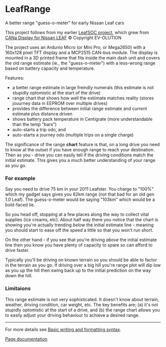 # LeafRange
A better range "guess-o-meter" for early Nissan Leaf cars

This project follows from my earlier [LeafSOC project](https://github.com/PaulKennett/LeafSOCdisplay), which grew from [CANa Display for Nissan LEAF](https://ev-olution.yolasite.com/CANa.php) © Copyright EV-OLUTION

The project uses an Ardunio Micro (or Mini Pro, or Mega2650) with a 160x128 pixel TFT display and a MCP2515 CAN-bus module. The display is mounted in a 3D printed frame that fits inside the main dash unit and covers the old range estimate (ie., the "guess-o-meter") with a less-wrong range based on battery capacity and temperature.

Features:

- a better range estimate in large freindly numerals (this estimate is not stupidly optomistic at the start of the drive)
- range chart that shows how well the estiimate matches reality (stores jouurney data in EEPROM over multiple drives)
- provides the difference between initial range estimate and current estimate plus distance driven
- shows battery pack temperature in Centigrate (more understandable than the temp "bars")
- auto-starts a trip odo, and
- auto-starts a journey odo (multiple trips on a single charge)

The significance of the range **chart** feature is that, on a long drive you need to know at the outset if you have enough range to reach your destination. Then as you - drive you can easily tell if the driving conditions match the initial estimate. This gives you a much better understanding of your range as you go.

### For example 

Say you need to drive 75 km in your 2011 Leafster. You charge to "100%" which my gadget says gives you 82km range (not that bad for an old gen 1.0 Leaf). The guess-o-meter would be saying "103km" which would be a bold-faced lie. 

So you head off, stopping at a few places along the way to collect vital supplies (ice creams, etc). About half way there you notice that the chart is showing you're actually trending _below_ the initial estimate line - meaning you should start to ease off the speed a little so that you won't run short. 

On the other hand - if you see that you're driving _above_ the initial estimate line then you know you have plenty of capacity to spare so can afford to drive faster. 

Typically you'll be driving on known terrain so you should be able to factor in the terrain as you go. If driving over a big hill you're range plot will dip low as you up the hill then swing back up to the initial prediction on the way down the hill.

### Limitaions

This range estimate is not very sophisticated. It doesn't know about terrain, weather, driving condition, car weight, etc. The key benefits are; (a) it's not stupidly optomistic at the start of a drive, and (b) the range chart allows you to easily adjust your driving behaviour to achieve a desired range.




---
For more details see [Basic writing and formatting syntax](https://docs.github.com/en/github/writing-on-github/getting-started-with-writing-and-formatting-on-github/basic-writing-and-formatting-syntax).


[Page documentation](https://docs.github.com/categories/github-pages-basics/)
